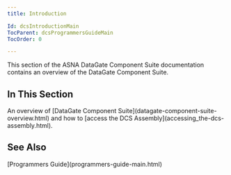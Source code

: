 ```yaml
---
title: Introduction

Id: dcsIntroductionMain
TocParent: dcsProgrammersGuideMain
TocOrder: 0

---
```


This section of the ASNA DataGate Component Suite documentation contains an overview of the DataGate Component Suite.
## In This Section

<dl>
        <dt>An overview of [DataGate Component 
						Suite](datagate-component-suite-overview.html) and how to [access the DCS 
						Assembly](accessing_the-dcs-assembly.html).</dt>
</dl>

## See Also

<dl />
      [Programmers Guide](programmers-guide-main.html)

